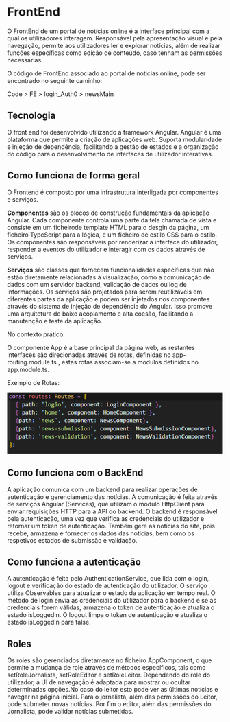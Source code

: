 # FrontEnd

O FrontEnd de um portal de notícias online é a interface principal com a qual os utilizadores interagem. Responsável pela apresentação visual e pela navegação, permite aos utilizadores ler e explorar notícias, além de realizar funções específicas como edição de conteúdo, caso tenham as permissões necessárias.

O código de FrontEnd associado ao portal de noticias online, pode ser encontrado no seguinte caminho:

Code > FE > login_Auth0 > newsMain

## Tecnologia

O front end foi desenvolvido utilizando a framework Angular. Angular é uma plataforma que permite a criação de aplicações web. Suporta modularidade e injeção de dependência, facilitando a gestão de estados e a organização do código para o desenvolvimento de interfaces de utilizador interativas.

## Como funciona de forma geral

O Frontend é composto por uma infrastrutura interligada por componentes e serviços.

**Componentes** são os blocos de construção fundamentais da aplicação Angular. Cada componente controla uma parte da tela chamada de vista e consiste em um ficheirode template HTML para o desgin da página, um ficheiro TypeScript para a lógica, e um ficheiro de estilo CSS para o estilo. Os componentes são responsáveis por renderizar a interface do utilizador, responder a eventos do utilizador e interagir com os dados através de serviços.

**Serviços** são classes que fornecem funcionalidades específicas que não estão diretamente relacionadas à visualização, como a comunicação de dados com um servidor backend, validação de dados ou log de informações. Os serviços são projetados para serem reutilizáveis em diferentes partes da aplicação e podem ser injetados nos componentes através do sistema de injeção de dependência do Angular. Isso promove uma arquitetura de baixo acoplamento e alta coesão, facilitando a manutenção e teste da aplicação.

No contexto prático:

O componente App é a base principal da página web, as restantes interfaces são direcionadas através de rotas, definidas no app-routing.module.ts., estas rotas associam-se a modulos definidos no app.module.ts.

Exemplo de Rotas:

![1716151506885](image/FrontEnd/1716151506885.png)

## Como funciona com o BackEnd

A aplicação comunica com um backend para realizar operações de autenticação e gerenciamento das notícias. A comunicação é feita através de serviços Angular (Services), que utilizam o módulo HttpClient para enviar requisições HTTP para a API do backend. O backend é responsável pela autenticação, uma vez que verifica as credenciais do utilizador e retornar um token de autenticação.
Também gere as notícias do site, pois recebe, armazena e fornecer os dados das notícias, bem como os respetivos estados de submissão e validação.

## Como funciona a autenticação

A autenticação é feita pelo AuthenticationService, que lida com o login, logout e verificação do estado de autenticação do utilizador. O serviço utiliza Observables para atualizar o estado da aplicação em tempo real. O método de login envia as credenciais do utilizador para o backend e se as credenciais forem válidas, armazena o token de autenticação e atualiza o estado isLoggedIn. O logout limpa o token de autenticação e atualiza o estado isLoggedIn para false.

## Roles

Os roles são gerenciados diretamente no ficheiro AppComponent, o que permite a mudança de role através de métodos específicos, tais como setRoleJornalista, setRoleEditor e setRoleLeitor. Dependendo do role do utilizador, a UI de navegação é adaptada para mostrar ou ocultar determinadas opções.No caso do leitor esto pode ver as últimas notícias e navegar na página inicial. Para o jornalista, além das permissões do Leitor, pode submeter novas notícias. Por fim o editor, além das permissões do Jornalista, pode validar notícias submetidas.
